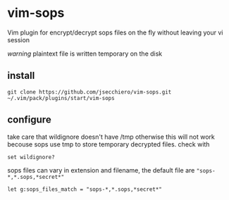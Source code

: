 # vim-sops

Vim plugin for encrypt/decrypt sops files on the fly without leaving your vi session

_warning_ plaintext file is written temporary on the disk

## install

```
git clone https://github.com/jsecchiero/vim-sops.git ~/.vim/pack/plugins/start/vim-sops
```

## configure

take care that wildignore doesn't have /tmp otherwise this will not work  
becouse sops use tmp to store temporary decrypted files. check with  

```
set wildignore?
```

sops files can vary in extension and filename, the default file are `"sops-*,*.sops,*secret*"`  

```
let g:sops_files_match = "sops-*,*.sops,*secret*"
```
